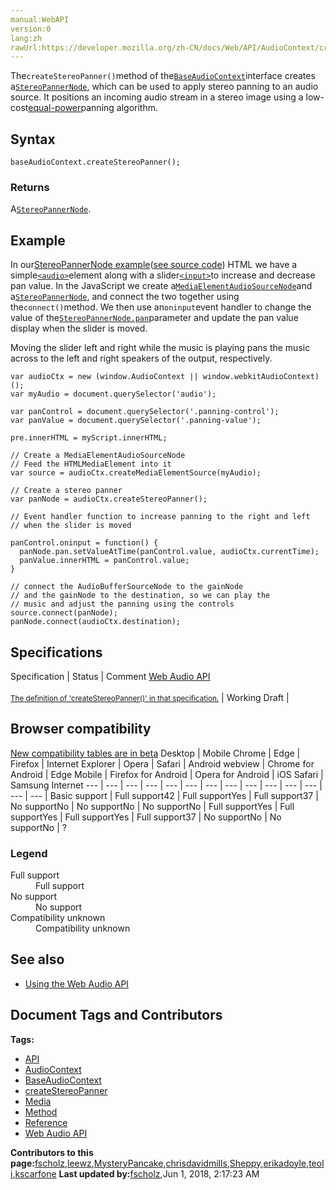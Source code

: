 ```yaml
---
manual:WebAPI
version:0
lang:zh
rawUrl:https://developer.mozilla.org/zh-CN/docs/Web/API/AudioContext/createStereoPanner
---
```






The`createStereoPanner()`method of the[`BaseAudioContext`](%14161 "The BaseAudioContext interface acts as a base definition for online and offline audio-processing graphs, as represented by AudioContext and OfflineAudioContext respectively.")interface creates a[`StereoPannerNode`](%14196 "The pan property takes a unitless value between -1 (full left pan) and 1 (full right pan). This interface was introduced as a much simpler way to apply a simple panning effect than having to use a full PannerNode."), which can be used to apply stereo panning to an audio source. It positions an incoming audio stream in a stereo image using a low-cost[equal-power](%22907 "")panning algorithm.



## Syntax<a name="Syntax"></a>

```
baseAudioContext.createStereoPanner();
```

### Returns<a name="Description"></a>


A[`StereoPannerNode`](%14196 "The pan property takes a unitless value between -1 (full left pan) and 1 (full right pan). This interface was introduced as a much simpler way to apply a simple panning effect than having to use a full PannerNode.").


## Example<a name="Example"></a>


In our[StereoPannerNode example](%18904 "")([see source code](%18905 "")) HTML we have a simple[`<audio>`](%13227 "The documentation about this has not yet been written; please consider contributing!")element along with a slider[`<input>`](%17158 "The HTML <input> element is used to create interactive controls for web-based forms in order to accept data from the user.")to increase and decrease pan value. In the JavaScript we create a[`MediaElementAudioSourceNode`](%14121 "A MediaElementSourceNode has no inputs and exactly one output, and is created using the AudioContext.createMediaElementSource method. The amount of channels in the output equals the number of channels of the audio referenced by the HTMLMediaElement used in the creation of the node, or is 1 if the HTMLMediaElement has no audio.")and a[`StereoPannerNode`](%14196 "The pan property takes a unitless value between -1 (full left pan) and 1 (full right pan). This interface was introduced as a much simpler way to apply a simple panning effect than having to use a full PannerNode."), and connect the two together using the`connect()`method. We then use an`oninput`event handler to change the value of the[`StereoPannerNode.pan`](%18902 "An a-rate AudioParam containing the panning to apply.")parameter and update the pan value display when the slider is moved.



Moving the slider left and right while the music is playing pans the music across to the left and right speakers of the output, respectively.


```
var audioCtx = new (window.AudioContext || window.webkitAudioContext)();
var myAudio = document.querySelector('audio');

var panControl = document.querySelector('.panning-control');
var panValue = document.querySelector('.panning-value');

pre.innerHTML = myScript.innerHTML;

// Create a MediaElementAudioSourceNode
// Feed the HTMLMediaElement into it
var source = audioCtx.createMediaElementSource(myAudio);

// Create a stereo panner
var panNode = audioCtx.createStereoPanner();

// Event handler function to increase panning to the right and left
// when the slider is moved

panControl.oninput = function() {
  panNode.pan.setValueAtTime(panControl.value, audioCtx.currentTime);
  panValue.innerHTML = panControl.value;
}

// connect the AudioBufferSourceNode to the gainNode
// and the gainNode to the destination, so we can play the
// music and adjust the panning using the controls
source.connect(panNode);
panNode.connect(audioCtx.destination);
```

## Specifications<a name="Specifications"></a>
Specification | Status | Comment 
[Web Audio API<br></br><small>The definition of &#39;createStereoPanner()&#39; in that specification.</small>](%22908 "") | Working Draft |  


## Browser compatibility<a name="Browser_compatibility"></a>
[New compatibility tables are in beta<i></i>](%3360 "")
<abbr>Desktop<i></i></abbr> | <abbr>Mobile<i></i></abbr> 
<abbr>Chrome<i></i></abbr> | <abbr>Edge<i></i></abbr> | <abbr>Firefox<i></i></abbr> | <abbr>Internet Explorer<i></i></abbr> | <abbr>Opera<i></i></abbr> | <abbr>Safari<i></i></abbr> | <abbr>Android webview<i></i></abbr> | <abbr>Chrome for Android<i></i></abbr> | <abbr>Edge Mobile<i></i></abbr> | <abbr>Firefox for Android<i></i></abbr> | <abbr>Opera for Android<i></i></abbr> | <abbr>iOS Safari<i></i></abbr> | <abbr>Samsung Internet<i></i></abbr> 
 ---  |  ---  |  ---  |  ---  |  ---  |  ---  |  ---  |  ---  |  ---  |  ---  |  ---  |  ---  |  ---  |  ---  | 
Basic support | <abbr>Full support</abbr>42 | <abbr>Full support</abbr>Yes | <abbr>Full support</abbr>37 | <abbr>No support</abbr>No | <abbr>No support</abbr>No | <abbr>No support</abbr>No | <abbr>Full support</abbr>Yes | <abbr>Full support</abbr>Yes | <abbr>Full support</abbr>Yes | <abbr>Full support</abbr>37 | <abbr>No support</abbr>No | <abbr>No support</abbr>No | <abbr>?</abbr> 


### Legend<a name="Legend"></a>
<dl><dt id=''><abbr>Full support</abbr></dt><dd>Full support</dd><dt id=''><abbr>No support</abbr></dt><dd>No support</dd><dt id=''><abbr>Compatibility unknown</abbr></dt><dd>Compatibility unknown</dd></dl>



## See also<a name="See_also"></a>

* [Using the Web Audio API](%3811 "")



## Document Tags and Contributors
**Tags:**
* [API](%22815 "")
* [AudioContext](%22887 "")
* [BaseAudioContext](%22888 "")
* [createStereoPanner](%22909 "")
* [Media](%22821 "")
* [Method](%22861 "")
* [Reference](%22199 "")
* [Web Audio API](%22825 "")

**Contributors to this page:**[fscholz](%22202 ""),[leewz](%22910 ""),[MysteryPancake](%22911 ""),[chrisdavidmills](%22892 ""),[Sheppy](%22371 ""),[erikadoyle](%22912 ""),[teoli](%22366 ""),[kscarfone](%22505 "")
**Last updated by:**[fscholz](%22202 ""),<time>Jun 1, 2018, 2:17:23 AM</time>


